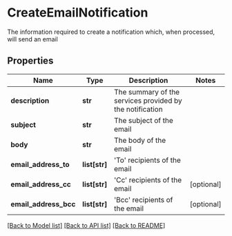 # CreateEmailNotification

The information required to create a notification which, when processed, will send an email

## Properties
Name | Type | Description | Notes
------------ | ------------- | ------------- | -------------
**description** | **str** | The summary of the services provided by the notification | 
**subject** | **str** | The subject of the email | 
**body** | **str** | The body of the email | 
**email_address_to** | **list[str]** | &#39;To&#39; recipients of the email | 
**email_address_cc** | **list[str]** | &#39;Cc&#39; recipients of the email | [optional] 
**email_address_bcc** | **list[str]** | &#39;Bcc&#39; recipients of the email | [optional] 

[[Back to Model list]](../README.md#documentation-for-models) [[Back to API list]](../README.md#documentation-for-api-endpoints) [[Back to README]](../README.md)


